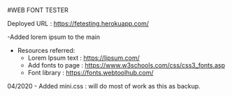 #WEB FONT TESTER


Deployed URL : https://fetesting.herokuapp.com/


-Added lorem ipsum to the main
- Resources referred:
  - Lorem Ipsum text : https://lipsum.com/
  - Add fonts to page : https://www.w3schools.com/css/css3_fonts.asp
  - Font library : https://fonts.webtoolhub.com/

04/2020
    - Added mini.css : will do most of work as this as backup. 
    
